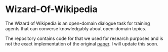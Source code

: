 # Wizard-Of-Wikipedia

The Wizard of Wikipedia is an open-domain dialogue task for training agents that can converse knowledgably about open-domain topics. 

The repository contains code for that we used for research purposes and is not the exact implementation of the original [paper](https://arxiv.org/pdf/1811.01241.pdf). I will update this soon.
